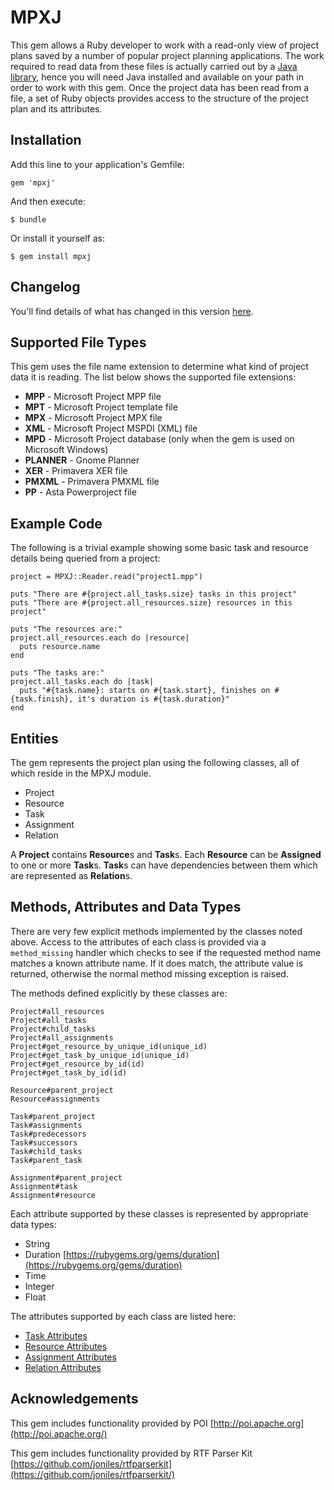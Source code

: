 # MPXJ

This gem allows a Ruby developer to work with a read-only view of project plans saved by a number of popular project planning applications.
The work required to read data from these files is actually carried out by a [Java library](http://mpxj.sf.net), hence you will need Java installed
and available on your path in order to work with this gem. Once the project data has been read from a file, a set of Ruby objects provides access to the
structure of the project plan and its attributes. 

## Installation

Add this line to your application's Gemfile:

	gem 'mpxj'

And then execute:

    $ bundle

Or install it yourself as:

    $ gem install mpxj

## Changelog
You'll find details of what has changed in this version [here](http://mpxj.sourceforge.net/changes-report.html).

## Supported File Types

This gem uses the file name extension to determine what kind of project data it is reading. The list below shows the supported file extensions:

* **MPP** - Microsoft Project MPP file
* **MPT** - Microsoft Project template file
* **MPX** - Microsoft Project MPX file
* **XML** - Microsoft Project MSPDI (XML) file
* **MPD** - Microsoft Project database (only when the gem is used on Microsoft Windows)
* **PLANNER** - Gnome Planner
* **XER** - Primavera XER file
* **PMXML** - Primavera PMXML file
* **PP** - Asta Powerproject file
 
## Example Code
 
The following is a trivial example showing some basic task and resource details being queried from a project:


	project = MPXJ::Reader.read("project1.mpp")
	
	puts "There are #{project.all_tasks.size} tasks in this project"
	puts "There are #{project.all_resources.size} resources in this project"
	
	puts "The resources are:"
	project.all_resources.each do |resource|
	  puts resource.name
	end
	
	puts "The tasks are:"
	project.all_tasks.each do |task|
	  puts "#{task.name}: starts on #{task.start}, finishes on #{task.finish}, it's duration is #{task.duration}"
	end 

## Entities

The gem represents the project plan using the following classes, all of which reside in the MPXJ module.

* Project
* Resource
* Task
* Assignment
* Relation

A **Project** contains **Resource**s and **Task**s. Each **Resource** can be **Assigned** to one or more **Task**s. 
**Task**s can have dependencies between them which are represented as **Relation**s.

 
## Methods, Attributes and Data Types

There are very few explicit methods implemented by the classes noted above. Access to the attributes of each class is provided via a `method_missing` handler which checks to see if the requested method name matches a known attribute name. If it does match, the attribute value is returned, otherwise the normal method missing exception is raised.

The methods defined explicitly by these classes are:

	Project#all_resources
	Project#all_tasks
	Project#child_tasks
	Project#all_assignments
	Project#get_resource_by_unique_id(unique_id)
	Project#get_task_by_unique_id(unique_id)
	Project#get_resource_by_id(id)
	Project#get_task_by_id(id)
	
	Resource#parent_project
	Resource#assignments
	
	Task#parent_project
	Task#assignments
	Task#predecessors
	Task#successors
	Task#child_tasks
	Task#parent_task
	
	Assignment#parent_project
	Assignment#task
	Assignment#resource

Each attribute supported by these classes is represented by appropriate data types:

* String
* Duration [https://rubygems.org/gems/duration](https://rubygems.org/gems/duration)
* Time 
* Integer
* Float

The attributes supported by each class are listed here:

* [Task Attributes](docs/TaskAttributes.md)
* [Resource Attributes](docs/ResourceAttributes.md)
* [Assignment Attributes](docs/AssignmentAttributes.md)
* [Relation Attributes](docs/RelationAttributes.md)

## Acknowledgements 
This gem includes functionality provided by POI [http://poi.apache.org](http://poi.apache.org/)
 
This gem includes functionality provided by RTF Parser Kit [https://github.com/joniles/rtfparserkit](https://github.com/joniles/rtfparserkit/)

